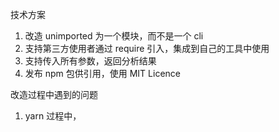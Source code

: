 技术方案

1. 改造 unimported 为一个模块，而不是一个 cli
2. 支持第三方使用者通过 require 引入，集成到自己的工具中使用
3. 支持传入所有参数，返回分析结果
4. 发布 npm 包供引用，使用 MIT Licence

改造过程中遇到的问题

1. yarn 过程中，
